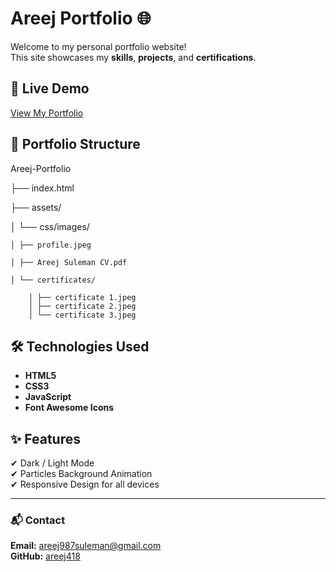 # Areej Portfolio 🌐

Welcome to my personal portfolio website!  
This site showcases my **skills**, **projects**, and **certifications**.

## 🌟 Live Demo
[View My Portfolio](https://areej-suleman.github.io/areej-portfolio/)

## 📂 Portfolio Structure
Areej-Portfolio

├── index.html


├── assets/
 
 │ └── css/images/

    │ ├── profile.jpeg

    │ ├── Areej Suleman CV.pdf

    │ └── certificates/

        │ ├── certificate 1.jpeg
        │ ├── certificate 2.jpeg
        │ └── certificate 3.jpeg


## 🛠️ Technologies Used
- **HTML5**
- **CSS3**
- **JavaScript**
- **Font Awesome Icons**

## ✨ Features
✔ Dark / Light Mode  
✔ Particles Background Animation  
✔ Responsive Design for all devices  

---

### 📬 Contact
**Email:** areej987suleman@gmail.com  
**GitHub:** [areej418](https://github.com/areej418)
